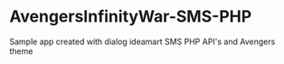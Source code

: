 # AvengersInfinityWar-SMS-PHP
Sample app created with dialog ideamart SMS PHP API's  and Avengers theme

